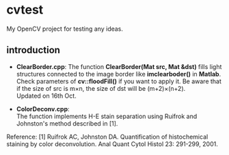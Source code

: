 # cvtest
My OpenCV project for testing any ideas.
## introduction

- **ClearBorder.cpp**: 
The function **ClearBorder(Mat src, Mat &dst)** fills light structures connected to the image border like **imclearboder()** in **Matlab**. 
Check parameters of **cv::floodFill()** if you want to apply it. Be aware that if the size of src is m×n, the size of dst will be (m+2)×(n+2).  
Updated on 16th Oct.  



- **ColorDeconv.cpp**:   
The function implements H-E stain separation using Ruifrok and Johnston's method described in [1].

Reference:
[1] Ruifrok AC, Johnston DA. Quantification of histochemical staining by color deconvolution. Anal Quant Cytol Histol 23: 291-299, 2001.

